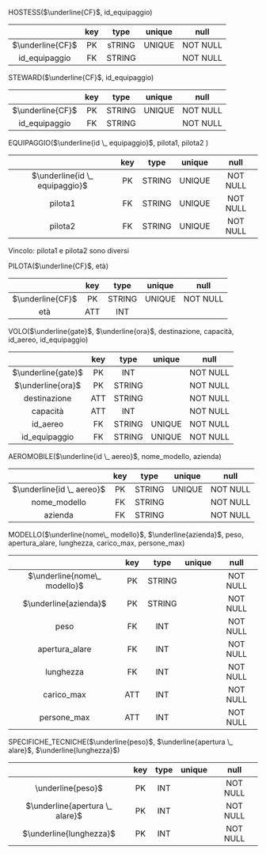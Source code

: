 HOSTESS($\underline{CF}$, id_equipaggio)

|                  | key |  type  | unique |   null   |
|:----------------:|:---:|:------:|:------:|:--------:|
| $\underline{CF}$ | PK  | sTRING | UNIQUE | NOT NULL |
|  id_equipaggio   | FK  | STRING |        | NOT NULL |

STEWARD($\underline{CF}$, id_equipaggio)

|                  | key |  type  | unique |   null   |
|:----------------:|:---:|:------:|:------:|:--------:|
| $\underline{CF}$ | PK  | STRING | UNIQUE | NOT NULL |
|  id_equipaggio   | FK  | STRING |        | NOT NULL |

EQUIPAGGIO($\underline{id \_ equipaggio}$, pilota1, pilota2 )

|                                | key |  type  | unique |   null   |
|:------------------------------:|:---:|:------:|:------:|:--------:|
| $\underline{id \_ equipaggio}$ | PK  | STRING | UNIQUE | NOT NULL |
|            pilota1             | FK  | STRING | UNIQUE | NOT NULL |
|            pilota2             | FK  | STRING | UNIQUE | NOT NULL |

Vincolo: pilota1 e pilota2 sono diversi 

PILOTA($\underline{CF}$, età)

|                  | key |  type  | unique |   null   |
|:----------------:|:---:|:------:|:------:|:--------:|
| $\underline{CF}$ | PK  | STRING | UNIQUE | NOT NULL |
|       età        | ATT |  INT   |        |          |


VOLO($\underline{gate}$, $\underline{ora}$, destinazione, capacità, id_aereo, id_equipaggio)

|                    | key |  type  | unique |   null   |
|:------------------:|:---:|:------:|:------:|:--------:|
| $\underline{gate}$ | PK  |  INT   |        | NOT NULL |
| $\underline{ora}$  | PK  | STRING |        | NOT NULL |
|    destinazione    | ATT | STRING |        | NOT NULL |
|      capacità      | ATT |  INT   |        | NOT NULL |
|      id_aereo      | FK  | STRING | UNIQUE | NOT NULL |
|   id_equipaggio    | FK  | STRING | UNIQUE | NOT NULL |

AEROMOBILE($\underline{id \_ aereo}$, nome_modello, azienda)

|                           | key |  type  | unique |   null   |
|:-------------------------:|:---:|:------:|:------:|:--------:|
| $\underline{id \_ aereo}$ | PK  | STRING | UNIQUE | NOT NULL |
|       nome_modello        | FK  | STRING |        | NOT NULL |
|          azienda          | FK  | STRING |        | NOT NULL |

MODELLO($\underline{nome\_ modello}$, $\underline{azienda}$, peso, apertura_alare, lunghezza, carico_max, persone_max)

|                              | key |  type  | unique |   null   |
|:----------------------------:|:---:|:------:|:------:|:--------:|
| $\underline{nome\_ modello}$ | PK  | STRING |        | NOT NULL |
|    $\underline{azienda}$     | PK  | STRING |        | NOT NULL |
|             peso             | FK  |  INT   |        | NOT NULL |
|        apertura_alare        | FK  |  INT   |        | NOT NULL |
|          lunghezza           | FK  |  INT   |        | NOT NULL |
|          carico_max          | ATT |  INT   |        | NOT NULL |
|         persone_max          | ATT |  INT   |        | NOT NULL |

SPECIFICHE_TECNICHE($\underline{peso}$, $\underline{apertura \_ alare}$, $\underline{lunghezza}$)

|                                 | key | type | unique |   null   |
|:-------------------------------:|:---:|:----:|:------:|:--------:|
|        \underline{peso}$        | PK  | INT  |        | NOT NULL |
| $\underline{apertura \_ alare}$ | PK  | INT  |        | NOT NULL |
|     $\underline{lunghezza}$     | PK  | INT  |        | NOT NULL |